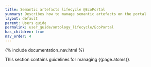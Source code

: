 ```yaml
---
title: Semantic artefacts lifecycle @EcoPortal
summary: Describes how to manage semantic artefacts on the portal
layout: default
parent: Users guide
permalink: user_guide/ontology_lifecycle/EcoPortal
has_children: true
nav_order: 4
---
```


{% include documentation_nav.html %}

This section contains guidelines for managing {{page.atoms}}.